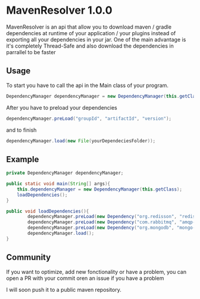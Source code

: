 # MavenResolver 1.0.0

MavenResolver is an api that allow you to download maven / gradle dependencies at runtime of your application / your plugins instead of exporting all your dependencies in your jar. One of the main advantage is it's completely Thread-Safe and also download the dependencies in parrallel to be faster

## Usage

To start you have to call the api in the Main class of your program.

```java
DependencyManager dependencyManager = new DependencyManager(this.getClass);
```

After you have to preload your dependencies

```java
dependencyManager.preLoad("groupId", "artifactId", "version");
```

and to finish

```java
dependencyManager.load(new File(yourDependeciesFolder));
```

## Example
```java
private DependencyManager dependencyManager;

public static void main(String[] args){
    this.dependencyManager = new DependencyManager(this.getClass);
    loadDependencies();
}

public void loadDependencies(){
        dependencyManager.preLoad(new Dependency("org.redisson", "redisson", "3.13.2"));
        dependencyManager.preLoad(new Dependency("com.rabbitmq", "amqp-client", "5.9.0"));
        dependencyManager.preLoad(new Dependency("org.mongodb", "mongo-java-driver", "3.12.6"));
        dependencyManager.load();
}
```

## Community
If you want to optimize, add new fonctionality or have a problem, you can open a PR with your commit oren an issue if you have a problem

I will soon push it to a public maven repository.
